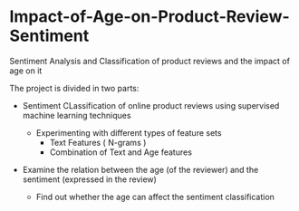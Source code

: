 # Impact-of-Age-on-Product-Review-Sentiment
Sentiment Analysis and Classification of product reviews and the impact of age on it


The project is divided in two parts:

- Sentiment CLassification of online product reviews using supervised machine learning techniques
  - Experimenting with different types of feature sets 
    - Text Features ( N-grams )
    - Combination of Text and Age features
    
- Examine the relation between the age (of the reviewer) and the sentiment (expressed in the review)
  - Find out whether the age can affect the sentiment classification
